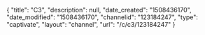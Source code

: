 {
    "title": "C3",
    "description": null,
    "date_created": "1508436170",
    "date_modified": "1508436170",
    "channelid": "123184247",
    "type": "captivate",
    "layout": "channel",
    "url": "\/c\/c3\/123184247"
}